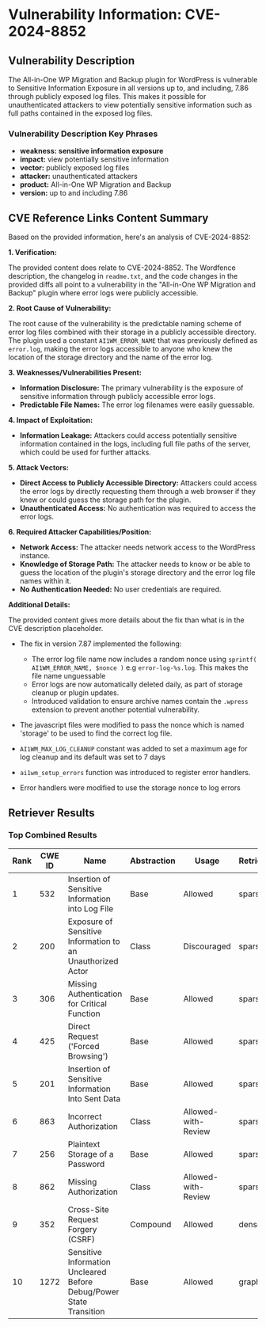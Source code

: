 # Vulnerability Information: CVE-2024-8852

## Vulnerability Description
The All-in-One WP Migration and Backup plugin for WordPress is vulnerable to Sensitive Information Exposure in all versions up to, and including, 7.86 through publicly exposed log files. This makes it possible for unauthenticated attackers to view potentially sensitive information such as full paths contained in the exposed log files.

### Vulnerability Description Key Phrases
- **weakness:** **sensitive information exposure**
- **impact:** view potentially sensitive information
- **vector:** publicly exposed log files
- **attacker:** unauthenticated attackers
- **product:** All-in-One WP Migration and Backup
- **version:** up to and including 7.86

## CVE Reference Links Content Summary
Based on the provided information, here's an analysis of CVE-2024-8852:

**1. Verification:**

The provided content does relate to CVE-2024-8852. The Wordfence description, the changelog in `readme.txt`, and the code changes in the provided diffs all point to a vulnerability in the "All-in-One WP Migration and Backup" plugin where error logs were publicly accessible.

**2. Root Cause of Vulnerability:**

The root cause of the vulnerability is the predictable naming scheme of error log files combined with their storage in a publicly accessible directory. The plugin used a constant `AI1WM_ERROR_NAME` that was previously defined as `error.log`, making the error logs accessible to anyone who knew the location of the storage directory and the name of the error log.

**3. Weaknesses/Vulnerabilities Present:**

*   **Information Disclosure:** The primary vulnerability is the exposure of sensitive information through publicly accessible error logs.
*   **Predictable File Names:** The error log filenames were easily guessable.

**4. Impact of Exploitation:**

*   **Information Leakage:** Attackers could access potentially sensitive information contained in the logs, including full file paths of the server, which could be used for further attacks.

**5. Attack Vectors:**

*   **Direct Access to Publicly Accessible Directory:** Attackers could access the error logs by directly requesting them through a web browser if they knew or could guess the storage path for the plugin.
*   **Unauthenticated Access:** No authentication was required to access the error logs.

**6. Required Attacker Capabilities/Position:**

*   **Network Access:** The attacker needs network access to the WordPress instance.
*   **Knowledge of Storage Path:** The attacker needs to know or be able to guess the location of the plugin's storage directory and the error log file names within it.
*   **No Authentication Needed:** No user credentials are required.

**Additional Details:**

The provided content gives more details about the fix than what is in the CVE description placeholder.

*   The fix in version 7.87 implemented the following:
    *   The error log file name now includes a random nonce using `sprintf( AI1WM_ERROR_NAME, $nonce )` e.g `error-log-%s.log`. This makes the file name unguessable
    *   Error logs are now automatically deleted daily, as part of storage cleanup or plugin updates.
    *   Introduced validation to ensure archive names contain the `.wpress` extension to prevent another potential vulnerability.

*   The javascript files were modified to pass the nonce which is named 'storage' to be used to find the correct log file.
*   `AI1WM_MAX_LOG_CLEANUP` constant was added to set a maximum age for log cleanup and its default was set to 7 days
*   `ai1wm_setup_errors` function was introduced to register error handlers.
*   Error handlers were modified to use the storage nonce to log errors

## Retriever Results

### Top Combined Results

| Rank | CWE ID | Name | Abstraction | Usage  | Retrievers | Individual Scores |
|------|--------|------|-------------|-------|------------|-------------------|
| 1 | 532 | Insertion of Sensitive Information into Log File | Base | Allowed | sparse | 0.326 |
| 2 | 200 | Exposure of Sensitive Information to an Unauthorized Actor | Class | Discouraged | sparse | 0.319 |
| 3 | 306 | Missing Authentication for Critical Function | Base | Allowed | sparse | 0.312 |
| 4 | 425 | Direct Request ('Forced Browsing') | Base | Allowed | sparse | 0.310 |
| 5 | 201 | Insertion of Sensitive Information Into Sent Data | Base | Allowed | sparse | 0.309 |
| 6 | 863 | Incorrect Authorization | Class | Allowed-with-Review | sparse | 0.294 |
| 7 | 256 | Plaintext Storage of a Password | Base | Allowed | sparse | 0.292 |
| 8 | 862 | Missing Authorization | Class | Allowed-with-Review | sparse | 0.291 |
| 9 | 352 | Cross-Site Request Forgery (CSRF) | Compound | Allowed | dense | 0.553 |
| 10 | 1272 | Sensitive Information Uncleared Before Debug/Power State Transition | Base | Allowed | graph | 0.002 |

